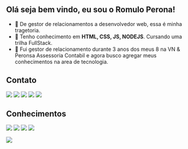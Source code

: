 ## Olá seja bem vindo, eu sou o <strong>Romulo Perona!</strong>

- 👀 De gestor de relacionamentos a desenvolvedor web, essa é minha tragetoria. 
- 🌱 Tenho conhecimento em <strong>HTML, CSS, JS, NODEJS</strong>. Cursando uma trilha FullStack.
- 💞️ Fui gestor de relacionamento durante 3 anos dos meus 8 na VN & Peronsa Assessoria Contabil e agora busco agregar meus conhecimentos na area de tecnologia. 

## Contato

<div>
<a href="https://api.whatsapp.com/send?phone=5531973076341&text=Ol%C3%A1%2C%20vamos%20conversar." target="_blank"><img src="https://img.shields.io/badge/WhatsApp-25D366?style=for-the-badge&logo=whatsapp&logoColor=white"></img></a>
<a href="malito:romuloperona@gmail.com?subject=assunto"><img src="https://img.shields.io/badge/Gmail-D14836?style=for-the-badge&logo=gmail&logoColor=white"></img></a>
<a href="https://www.linkedin.com/in/r%C3%B4mulo-perona-9794b3204/"><img src="https://img.shields.io/badge/LinkedIn-0077B5?style=for-the-badge&logo=linkedin&logoColor=white"></img></a> 
<a href="https://twitter.com/PeronaRomulo"><img src="https://img.shields.io/badge/Twitter-1DA1F2?style=for-the-badge&logo=twitter&logoColor=white"></img></a> 
<a href="https://www.instagram.com/romulo_perona/"><img src="https://img.shields.io/badge/Instagram-E4405F?style=for-the-badge&logo=instagram&logoColor=white"></img></a> 
<div>

## Conhecimentos
  
<div>
  <img src="https://img.shields.io/badge/HTML-239120?style=for-the-badge&logo=html5&logoColor=white"> </img>
  <img src="https://img.shields.io/badge/CSS-239120?&style=for-the-badge&logo=css3&logoColor=white"> </img>
  <img src="https://img.shields.io/badge/Node.js-43853D?style=for-the-badge&logo=node.js&logoColor=white"> </img>
  <img src="https://img.shields.io/badge/JavaScript-F7DF1E?style=for-the-badge&logo=javascript&logoColor=black"> </img>
  </div>
  
<img src="https://aleen42.github.io/badges/src/photoshop.svg"></img>
  
 
 
